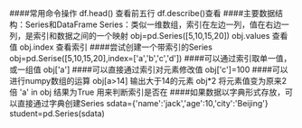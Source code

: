 ####常用命令操作
df.head() 查看前五行
df.describe()查看
####主要数据结构：Series和DataFrame
Series：类似一维数组，索引在左边一列，值在右边一列，是索引和数据之间的一个映射
obj=pd.Series([5,10,15,20])
obj.values  查看值
obj.index   查看索引
####尝试创建一个带索引的Series
obj=pd.Serise([5,10,15,20],index=['a','b','c','d'])
####可以通过索引取单一值，或一组值
obj['a']
####可以直接通过索引对元素修改值
obj['c']=100
####可以进行numpy数组的运算
obj[a>14] 输出大于14的元素
obj*2  将元素值变为原来2倍 
'a' in obj  结果为True  用来判断索引是否在
####如果数据以字典形式存放，可以直接通过字典创建Series
sdata={'name':'jack','age':10,'city':'Beijing'}
student=pd.Series(sdata)
